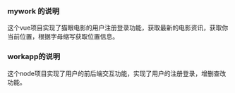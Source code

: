 ### mywork 的说明

这个vue项目实现了猫眼电影的用户注册登录功能，获取最新的电影资讯，获取你当前位置，根据字母缩写获取位置信息。

### workapp的说明

这个node项目实现了用户的前后端交互功能，实现了用户的注册登录，增删查改功能。
